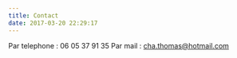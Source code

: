 ```yaml
---
title: Contact
date: 2017-03-20 22:29:17
---
```

Par telephone : 06 05 37 91 35
Par mail : [cha.thomas@hotmail.com](mailto:cha.thomas@hotmail.com)
